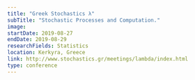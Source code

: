 ```yaml
---
title: "Greek Stochastics λ"
subTitle: "Stochastic Processes and Computation."
image:
startDate: 2019-08-27
endDate: 2019-08-29
researchFields: Statistics
location: Kerkyra, Greece
link: http://www.stochastics.gr/meetings/lambda/index.html
type: conference
---
```

